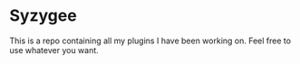 # Syzygee

This is a repo containing all my plugins I have been working on. Feel free to use whatever you want.
